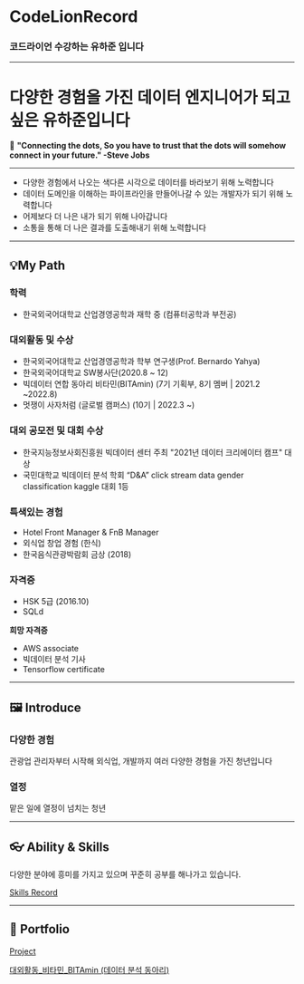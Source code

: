 # CodeLionRecord

### 코드라이언 수강하는 __유하준__ 입니다 

---

# 다양한 경험을 가진 데이터 엔지니어가 되고 싶은 유하준입니다

👋 **"Connecting the dots, So you have to trust that the dots will somehow connect in your future." -Steve Jobs**

----

- 다양한 경험에서 나오는 색다른 시각으로 데이터를 바라보기 위해 노력합니다
- 데이터 도메인을 이해하는 파이프라인을 만들어나갈 수 있는 개발자가 되기 위해 노력합니다 
- 어제보다 더 나은 내가 되기 위해 나아갑니다
- 소통을 통해 더 나은 결과를 도출해내기 위해 노력합니다
---

## 💡**My Path**

### 학력

- 한국외국어대학교 산업경영공학과 재학 중 (컴퓨터공학과 부전공)

### 대외활동 및 수상

- 한국외국어대학교 산업경영공학과 학부 연구생(Prof. Bernardo Yahya)
- 한국외국어대학교 SW봉사단(2020.8 ~ 12)
- 빅데이터 연합 동아리 비타민(BITAmin) (7기 기획부, 8기 멤버 | 2021.2 ~2022.8)
- 멋쟁이 사자처럼 (글로벌 캠퍼스) (10기 | 2022.3 ~)

### 대외 공모전 및 대회 수상

- 한국지능정보사회진흥원 빅데이터 센터 주최 "2021년 데이터 크리에이터 캠프" 대상
- 국민대학교 빅데이터 분석 학회 “D&A” click stream data gender classification kaggle 대회 1등

### 특색있는 경험

- Hotel Front Manager & FnB Manager
- 외식업 창업 경험 (한식)
- 한국음식관광박람회 금상 (2018)

### 자격증

- HSK 5급 (2016.10)
- SQLd

**희망 자격증**

- AWS associate
- 빅데이터 분석 기사
- Tensorflow certificate

---

## 🖼 Introduce

### **다양한 경험**

관광업 관리자부터 시작해 외식업, 개발까지 여러 다양한 경험을 가진 청년입니다

### **열정**

맡은 일에 열정이 넘치는 청년

---

## 👓 Ability & Skills

다양한 분야에 흥미를 가지고 있으며 꾸준히 공부를 해나가고 있습니다.

[Skills Record ](https://www.notion.so/21270ffb80544967974a52fb989bdad0)

---

## 🔗 Portfolio

[Project ](https://www.notion.so/34dd002965024c74a230947d3f204182)

[대외활동_비타민_BITAmin (데이터 분석 동아리) ](https://www.notion.so/a4cd1e3225754902b6efde024745def3)
